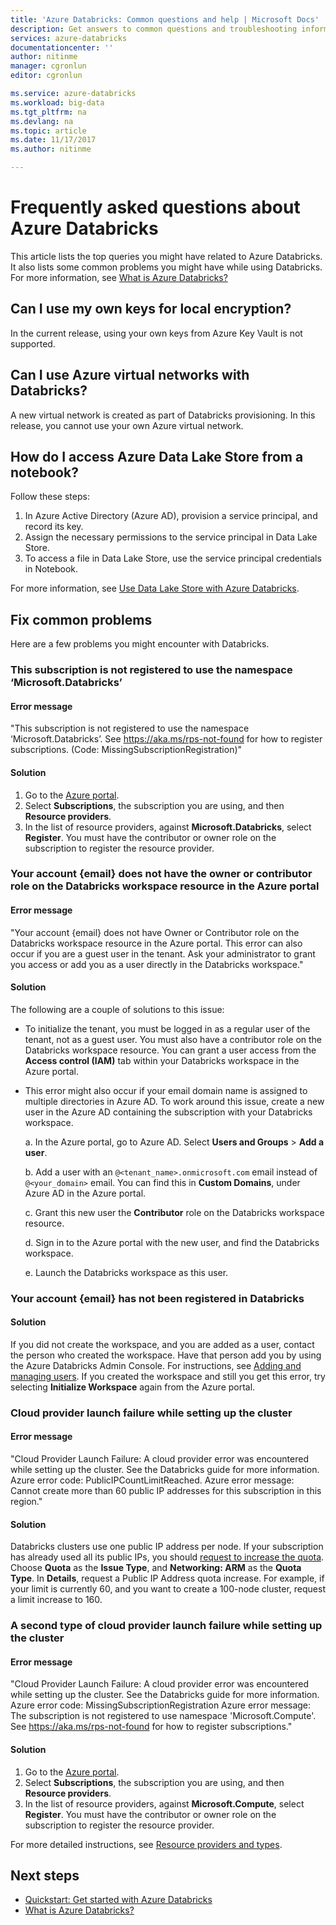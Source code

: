 ```yaml
---
title: 'Azure Databricks: Common questions and help | Microsoft Docs'
description: Get answers to common questions and troubleshooting information about Azure Databricks.
services: azure-databricks
documentationcenter: ''
author: nitinme
manager: cgronlun
editor: cgronlun

ms.service: azure-databricks
ms.workload: big-data
ms.tgt_pltfrm: na
ms.devlang: na
ms.topic: article
ms.date: 11/17/2017
ms.author: nitinme

---
```

# Frequently asked questions about Azure Databricks

This article lists the top queries you might have related to Azure Databricks. It also lists some common problems you might have while using Databricks. For more information, see [What is Azure Databricks?](what-is-azure-databricks.md) 

## Can I use my own keys for local encryption? 
In the current release, using your own keys from Azure Key Vault is not supported. 

## Can I use Azure virtual networks with Databricks?
A new virtual network is created as part of Databricks provisioning. In this release, you cannot use your own Azure virtual network.

## How do I access Azure Data Lake Store from a notebook? 

Follow these steps:
1. In Azure Active Directory (Azure AD), provision a service principal, and record its key.
2. Assign the necessary permissions to the service principal in Data Lake Store.
3. To access a file in Data Lake Store, use the service principal credentials in Notebook.

For more information, see [Use Data Lake Store with Azure Databricks](https://docs.azuredatabricks.net/spark/latest/data-sources/azure/azure-storage.html#azure-data-lake-store).

## Fix common problems

Here are a few problems you might encounter with Databricks.

### This subscription is not registered to use the namespace ‘Microsoft.Databricks’

#### Error message

"This subscription is not registered to use the namespace ‘Microsoft.Databricks’. See https://aka.ms/rps-not-found for how to register subscriptions. (Code: MissingSubscriptionRegistration)"

#### Solution

1. Go to the [Azure portal](https://portal.azure.com).
2. Select **Subscriptions**, the subscription you are using, and then **Resource providers**. 
3. In the list of resource providers, against **Microsoft.Databricks**, select **Register**. You must have the contributor or owner role on the subscription to register the resource provider.


### Your account {email} does not have the owner or contributor role on the Databricks workspace resource in the Azure portal

#### Error message

"Your account {email} does not have Owner or Contributor role on the Databricks workspace resource in the Azure portal. This error can also occur if you are a guest user in the tenant. Ask your administrator to grant you access or add you as a user directly in the Databricks workspace." 

#### Solution

The following are a couple of solutions to this issue:

* To initialize the tenant, you must be logged in as a regular user of the tenant, not as a guest user. You must also have a contributor role on the Databricks workspace resource. You can grant a user access from the **Access control (IAM)** tab within your Databricks workspace in the Azure portal.

* This error might also occur if your email domain name is assigned to multiple directories in Azure AD. To work around this issue, create a new user in the Azure AD containing the subscription with your Databricks workspace.

    a. In the Azure portal, go to Azure AD. Select **Users and Groups** > **Add a user**.

    b. Add a user with an `@<tenant_name>.onmicrosoft.com` email instead of `@<your_domain>` email. You can find this in **Custom Domains**, under Azure AD in the Azure portal.
    
    c. Grant this new user the **Contributor** role on the Databricks workspace resource.
    
    d. Sign in to the Azure portal with the new user, and find the Databricks workspace.
    
    e. Launch the Databricks workspace as this user.


### Your account {email} has not been registered in Databricks 

#### Solution

If you did not create the workspace, and you are added as a user, contact the person who created the workspace. Have that person add you by using the Azure Databricks Admin Console. For instructions, see [Adding and managing users](https://docs.azuredatabricks.net/administration-guide/admin-settings/users.html). If you created the workspace and still you get this error, try selecting **Initialize Workspace** again from the Azure portal.

### Cloud provider launch failure while setting up the cluster

#### Error message

"Cloud Provider Launch Failure: A cloud provider error was encountered while setting up the cluster. See the Databricks guide for more information. Azure error code: PublicIPCountLimitReached. Azure error message: Cannot create more than 60 public IP addresses for this subscription in this region."

#### Solution

Databricks clusters use one public IP address per node. If your subscription has already used all its public IPs, you should [request to increase the quota](https://docs.microsoft.com/en-us/azure/azure-supportability/resource-manager-core-quotas-request). Choose **Quota** as the **Issue Type**, and **Networking: ARM** as the **Quota Type**. In **Details**, request a Public IP Address quota increase. For example, if your limit is currently 60, and you want to create a 100-node cluster, request a limit increase to 160.

### A second type of cloud provider launch failure while setting up the cluster

#### Error message

"Cloud Provider Launch Failure: A cloud provider error was encountered while setting up the cluster. See the Databricks guide for more information.
Azure error code: MissingSubscriptionRegistration
Azure error message: The subscription is not registered to use namespace 'Microsoft.Compute'. See https://aka.ms/rps-not-found for how to register subscriptions."

#### Solution

1. Go to the [Azure portal](https://portal.azure.com).
2. Select **Subscriptions**, the subscription you are using, and then **Resource providers**. 
3. In the list of resource providers, against **Microsoft.Compute**, select **Register**. You must have the contributor or owner role on the subscription to register the resource provider.

For more detailed instructions, see [Resource providers and types](../azure-resource-manager/resource-manager-supported-services.md).

## Next steps

- [Quickstart: Get started with Azure Databricks](quickstart-create-databricks-workspace-portal.md)
- [What is Azure Databricks?](what-is-azure-databricks.md)

